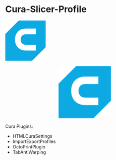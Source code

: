 # Cura-Slicer-Profile
![logo](cura-128.png)

<p align="center" width="100%">
    <img width="33%" src="https://github.com/livioavalle/Cura-Slicer-Profile/blob/main/cura-128.png"> 
</p>


Cura Plugins:
- HTMLCuraSettings
- ImportExportProfiles
- OctoPrintPlugin
- TabAntiWarping

